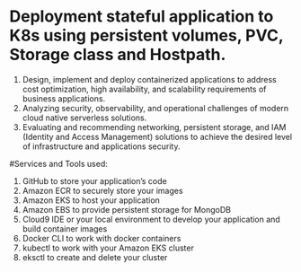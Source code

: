 # Deployment stateful application to K8s using persistent volumes, PVC, Storage class and Hostpath.

1. Design, implement and deploy containerized applications to address cost optimization, high availability, and scalability requirements of business applications.
2. Analyzing security, observability, and operational challenges of modern cloud native serverless solutions.
3. Evaluating and recommending networking, persistent storage, and IAM (Identity and Access Management) solutions to achieve the desired level of infrastructure and applications security.

#Services and Tools used:

1. GitHub to store your application’s code
2. Amazon ECR to securely store your images
3. Amazon EKS to host your application
4. Amazon EBS to provide persistent storage for MongoDB
5. Cloud9 IDE or your local environment to develop your application and build container images
6. Docker CLI to work with docker containers
7. kubectl to work with your Amazon EKS cluster
8. eksctl to create and delete your cluster

